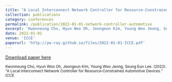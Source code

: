```yaml
---
title: "A Local Interconnect Network Controller for Resource‑Constrained Automotive Devices"
collection: publications
category: conferences
permalink: /publication/2022-01-01-network-controller-automotive
excerpt: 'Kwonneung Cho, Hyun Woo Oh, Jeongeun Kim, Young Woo Jeong, Seung Eun Lee. (2022). &quot;A Local Interconnect Network Controller for Resource‑Constrained Automotive Devices.&quot; <i>ICCE</i>.'
date: 2022-01-01
venue: 'ICCE'
paperurl: 'http://yw-ray.github.io/files/2022-01-01-ICCE.pdf'
---
```


<a href='http://yw-ray.github.io/files/2022-01-01-ICCE.pdf'>Download paper here</a>

<small>Kwonneung Cho, Hyun Woo Oh, Jeongeun Kim, Young Woo Jeong, Seung Eun Lee. (2022). &quot;A Local Interconnect Network Controller for Resource‑Constrained Automotive Devices.&quot; <i>ICCE</i>.</small>
